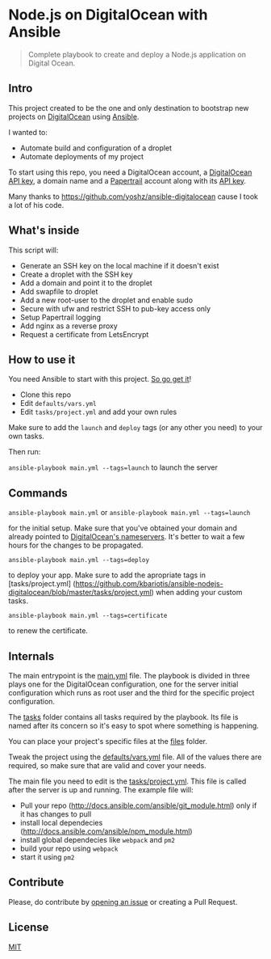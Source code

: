 # Node.js on DigitalOcean with Ansible
> Complete playbook to create and deploy a Node.js application on Digital Ocean.

## Intro
This project created to be the one and only destination to bootstrap new projects on [DigitalOcean](digitalocean.com) 
using [Ansible](https://www.ansible.com/).

I wanted to:
* Automate build and configuration of a droplet
* Automate deployments of my project

To start using this repo, you need a DigitalOcean account, 
a [DigitalOcean API key](https://cloud.digitalocean.com/settings/applications), a domain name and a
[Papertrail](https://papertrailapp.com) account along with its [API key](https://papertrailapp.com/account/profile).

Many thanks to https://github.com/yoshz/ansible-digitalocean cause I took a lot of his code.

## What's inside
This script will:

* Generate an SSH key on the local machine if it doesn't exist
* Create a droplet with the SSH key
* Add a domain and point it to the droplet
* Add swapfile to droplet
* Add a new root-user to the droplet and enable sudo
* Secure with ufw and restrict SSH to pub-key access only
* Setup Papertrail logging
* Add nginx as a reverse proxy
* Request a certificate from LetsEncrypt

## How to use it
You need Ansible to start with this project. [So go get it](https://spacelift.io/blog/ansible-tutorial)!

* Clone this repo
* Edit `defaults/vars.yml`
* Edit `tasks/project.yml` and add your own rules

Make sure to add the `launch` and `deploy` tags (or any other you need) to your own tasks.

Then run:

`ansible-playbook main.yml --tags=launch` to launch the server

## Commands

`ansible-playbook main.yml` or `ansible-playbook main.yml --tags=launch`

for the initial setup. Make sure that you've obtained your domain and already pointed 
to [DigitalOcean's nameservers](https://www.digitalocean.com/community/tutorials/how-to-point-to-digitalocean-nameservers-from-common-domain-registrars). 
It's better to wait a few hours for the changes to be propagated.

`ansible-playbook main.yml --tags=deploy` 

to deploy your app. Make sure to add the apropriate tags in 
[tasks/project.yml] (https://github.com/kbariotis/ansible-nodejs-digitalocean/blob/master/tasks/project.yml) 
when adding your custom tasks.

`ansible-playbook main.yml --tags=certificate` 

to renew the certificate.

## Internals
The main entrypoint is the [main.yml](https://github.com/kbariotis/ansible-nodejs-digitalocean/blob/master/main.yml) 
file. The playbook is divided in three plays one 
for the DigitalOcean configuration, one for the server initial configuration which runs as 
root user and the third for the specific project configuration.

The [tasks](https://github.com/kbariotis/ansible-nodejs-digitalocean/blob/master/tasks)
folder contains all tasks required by the playbook. Its file is named 
after its concern so it's easy to spot where something is happening.

You can place your project's specific files at the [files](https://github.com/kbariotis/ansible-nodejs-digitalocean/blob/master/files) 
folder.

Tweak the project using the [defaults/vars.yml](https://github.com/kbariotis/ansible-nodejs-digitalocean/blob/master/defaults/vars.yml) 
file. All of the values there are required, so make sure that are valid and cover your needs.

The main file you need to edit is the [tasks/project.yml](https://github.com/kbariotis/ansible-nodejs-digitalocean/blob/master/tasks/project.yml).
This file is called after the server is up and running. The example file will:

* Pull your repo (http://docs.ansible.com/ansible/git_module.html) only if it has changes to pull
* install local dependecies (http://docs.ansible.com/ansible/npm_module.html)
* install global dependecies like `webpack` and `pm2`
* build your repo using `webpack`
* start it using `pm2`

## Contribute
Please, do contribute by [opening an issue](https://github.com/kbariotis/ansible-nodejs-digitalocean/issue) 
or creating a Pull Request.

## License
[MIT](https://github.com/kbariotis/ansible-nodejs-digitalocean/blob/master/LICENSE.md)
